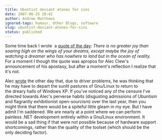 ```yaml
---
title: Ubuntist deviant atones for sins
date: 2007-06-25 20:42
author: Andrew Matthews
ignored-tags: humour, Other Blogs, software
slug: ubuntist-deviant-atones-for-sins
status: published
---
```


Some time back I wrote  a [quote of the day](http://aabs.wordpress.com/2005/12/02/quote-of-the-day-3/): *There is no greater joy than soaring high on the wings of your dreams, except maybe the joy of watching a dreamer who has nowhere to land but in the ocean of reality.* For a moment I though the quote was apropos for Alec Clew's announcement of his apostasy, but after a moment's reflection I realize that it's not.

Alec [wrote](http://alecthegeek.wordpress.com/2007/06/24/i-might-have-to-go-back-to-the-dark-side/) the other day that, due to driver problems, he was thinking that he may have to depart the sunlit pastures of Gnu/Linux to return to the dreary halls of Windows XP. If you've noticed any of the censure I've directed towards Alec's perverse habits (disgusting admissions of Ubuntism and flagrantly exhibitionist open-sourcism) over the last year, then you might think that there would be a spiteful little gleam in my eye. But I have admit I'm saddened. We are nearly at a point where we can perform painless .NET development entirely within a Gnu/Linux environment. It would be a sad thing if that were not possible because of hardware support shortcomings, rather than the quality of the toolset (which should be the only deciding factor).
